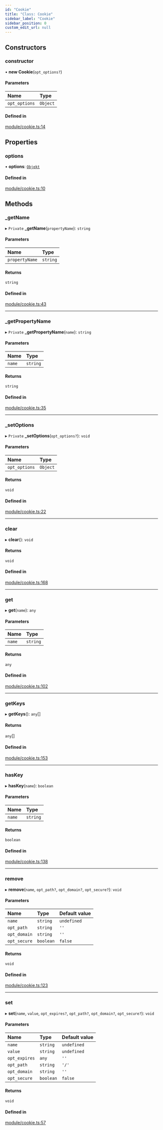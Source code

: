 ```yaml
---
id: "Cookie"
title: "Class: Cookie"
sidebar_label: "Cookie"
sidebar_position: 0
custom_edit_url: null
---
```


## Constructors

### constructor

• **new Cookie**(`opt_options?`)

#### Parameters

| Name | Type |
| :------ | :------ |
| `opt_options` | `Object` |

#### Defined in

[module/cookie.ts:14](https://bitbucket.org/siposdani87/sui-js/src/5c73bef/src/module/cookie.ts#lines-14)

## Properties

### options

• **options**: [`Objekt`](Objekt.md)

#### Defined in

[module/cookie.ts:10](https://bitbucket.org/siposdani87/sui-js/src/5c73bef/src/module/cookie.ts#lines-10)

## Methods

### \_getName

▸ `Private` **_getName**(`propertyName`): `string`

#### Parameters

| Name | Type |
| :------ | :------ |
| `propertyName` | `string` |

#### Returns

`string`

#### Defined in

[module/cookie.ts:43](https://bitbucket.org/siposdani87/sui-js/src/5c73bef/src/module/cookie.ts#lines-43)

___

### \_getPropertyName

▸ `Private` **_getPropertyName**(`name`): `string`

#### Parameters

| Name | Type |
| :------ | :------ |
| `name` | `string` |

#### Returns

`string`

#### Defined in

[module/cookie.ts:35](https://bitbucket.org/siposdani87/sui-js/src/5c73bef/src/module/cookie.ts#lines-35)

___

### \_setOptions

▸ `Private` **_setOptions**(`opt_options?`): `void`

#### Parameters

| Name | Type |
| :------ | :------ |
| `opt_options` | `Object` |

#### Returns

`void`

#### Defined in

[module/cookie.ts:22](https://bitbucket.org/siposdani87/sui-js/src/5c73bef/src/module/cookie.ts#lines-22)

___

### clear

▸ **clear**(): `void`

#### Returns

`void`

#### Defined in

[module/cookie.ts:168](https://bitbucket.org/siposdani87/sui-js/src/5c73bef/src/module/cookie.ts#lines-168)

___

### get

▸ **get**(`name`): `any`

#### Parameters

| Name | Type |
| :------ | :------ |
| `name` | `string` |

#### Returns

`any`

#### Defined in

[module/cookie.ts:102](https://bitbucket.org/siposdani87/sui-js/src/5c73bef/src/module/cookie.ts#lines-102)

___

### getKeys

▸ **getKeys**(): `any`[]

#### Returns

`any`[]

#### Defined in

[module/cookie.ts:153](https://bitbucket.org/siposdani87/sui-js/src/5c73bef/src/module/cookie.ts#lines-153)

___

### hasKey

▸ **hasKey**(`name`): `boolean`

#### Parameters

| Name | Type |
| :------ | :------ |
| `name` | `string` |

#### Returns

`boolean`

#### Defined in

[module/cookie.ts:138](https://bitbucket.org/siposdani87/sui-js/src/5c73bef/src/module/cookie.ts#lines-138)

___

### remove

▸ **remove**(`name`, `opt_path?`, `opt_domain?`, `opt_secure?`): `void`

#### Parameters

| Name | Type | Default value |
| :------ | :------ | :------ |
| `name` | `string` | `undefined` |
| `opt_path` | `string` | `''` |
| `opt_domain` | `string` | `''` |
| `opt_secure` | `boolean` | `false` |

#### Returns

`void`

#### Defined in

[module/cookie.ts:123](https://bitbucket.org/siposdani87/sui-js/src/5c73bef/src/module/cookie.ts#lines-123)

___

### set

▸ **set**(`name`, `value`, `opt_expires?`, `opt_path?`, `opt_domain?`, `opt_secure?`): `void`

#### Parameters

| Name | Type | Default value |
| :------ | :------ | :------ |
| `name` | `string` | `undefined` |
| `value` | `string` | `undefined` |
| `opt_expires` | `any` | `''` |
| `opt_path` | `string` | `'/'` |
| `opt_domain` | `string` | `''` |
| `opt_secure` | `boolean` | `false` |

#### Returns

`void`

#### Defined in

[module/cookie.ts:57](https://bitbucket.org/siposdani87/sui-js/src/5c73bef/src/module/cookie.ts#lines-57)
